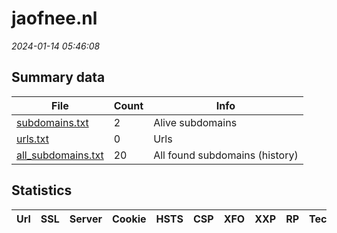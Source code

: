 # jaofnee.nl
*2024-01-14 05:46:08*
## Summary data


| File       | Count | Info |
|------------|-------|------|
|[subdomains.txt](/data/jaofnee.nl/subdomains.txt)|2|Alive subdomains|
|[urls.txt](/data/jaofnee.nl/urls.txt)|0|Urls|
|[all_subdomains.txt](/data/jaofnee.nl/all_subdomains.txt)|20|All found subdomains (history)|


## Statistics


| Url | SSL | Server | Cookie | HSTS | CSP | XFO | XXP | RP | Tech |Title |
|------------|-------|------|------|------|------|------|------|------|------|------|